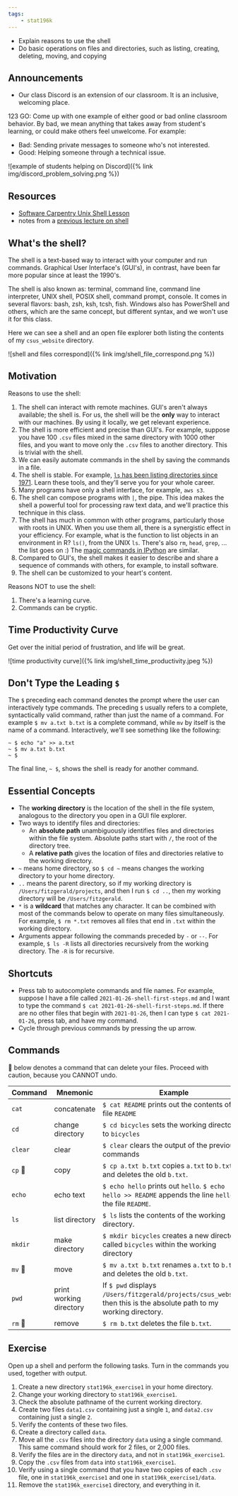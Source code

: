 ```yaml
---
tags:
    - stat196k
---
```


- Explain reasons to use the shell
- Do basic operations on files and directories, such as listing, creating, deleting, moving, and copying


## Announcements

- Our class Discord is an extension of our classroom.
    It is an inclusive, welcoming place.

123 GO: Come up with one example of either good or bad online classroom behavior.
By bad, we mean anything that takes away from student's learning, or could make others feel unwelcome.
For example:

- Bad: Sending private messages to someone who's not interested.
- Good: Helping someone through a technical issue.

![example of students helping on Discord]({% link img/discord_problem_solving.png %})


## Resources

- [Software Carpentry Unix Shell Lesson](https://swcarpentry.github.io/shell-novice/)
- notes from a [previous lecture on shell](https://github.com/clarkfitzg/sta141c-winter19/blob/master/lecture/01-31-bash1.md#shell)


## What's the shell?

The shell is a text-based way to interact with your computer and run commands.
Graphical User Interface's (GUI's), in contrast, have been far more popular since at least the 1990's.

The shell is also known as: terminal, command line, command line interpreter, UNIX shell, POSIX shell, command prompt, console.
It comes in several flavors: bash, zsh, ksh, tcsh, fish.
Windows also has PowerShell and others, which are the same concept, but different syntax, and we won't use it for this class.

Here we can see a shell and an open file explorer both listing the contents of my `csus_website` directory.

![shell and files correspond]({% link img/shell_file_correspond.png %})


## Motivation

Reasons to use the shell:

1. The shell can interact with remote machines.
    GUI's aren't always available; the shell is.
    For us, the shell will be the __only__ way to interact with our machines.
    By using it locally, we get relevant experience.
2. The shell is more efficient and precise than GUI's.
    For example, suppose you have 100 `.csv` files mixed in the same directory with 1000 other files, and you want to move only the `.csv` files to another directory.
    This is trivial with the shell.
3. We can easily automate commands in the shell by saving the commands in a file.
4. The shell is stable.
    For example, [`ls` has been listing directories since 1971](https://linuxgazette.net/issue48/fischer.html).
    Learn these tools, and they'll serve you for your whole career.
3. Many programs have only a shell interface, for example, `aws s3`.
4. The shell can compose programs with `|`, the pipe.
    This idea makes the shell a powerful tool for processing raw text data, and we'll practice this technique in this class.
5. The shell has much in common with other programs, particularly those with roots in UNIX.
    When you use them all, there is a synergistic effect in your efficiency.
    For example, what is the function to list objects in an environment in R?
    `ls()`, from the UNIX `ls`.
    There's also `rm`, `head`, `grep`, ... the list goes on :)
    The [magic commands in IPython](https://ipython.readthedocs.io/en/stable/interactive/magics.html) are similar.
6. Compared to GUI's, the shell makes it easier to describe and share a sequence of commands with others, for example, to install software.
7. The shell can be customized to your heart's content.

Reasons NOT to use the shell:

1. There's a learning curve.
2. Commands can be cryptic.


## Time Productivity Curve

Get over the initial period of frustration, and life will be great.

![time productivity curve]({% link img/shell_time_productivity.jpeg %})


## Don't Type the Leading `$`

The `$` preceding each command denotes the prompt where the user can interactively type commands.
The preceding `$` usually refers to a complete, syntactically valid command, rather than just the name of a command.
For example `$ mv a.txt b.txt` is a complete command, while `mv` by itself is the name of a command.
Interactively, we'll see something like the following:

```
~ $ echo "a" >> a.txt
~ $ mv a.txt b.txt
~ $
```

The final line, `~ $`, shows the shell is ready for another command.


## Essential Concepts

- The __working directory__ is the location of the shell in the file system, analogous to the directory you open in a GUI file explorer.
- Two ways to identify files and directories:
    - An __absolute path__ unambiguously identifies files and directories within the file system.
        Absolute paths start with `/`, the root of the directory tree.
    - A __relative path__ gives the location of files and directories relative to the working directory.
- `~` means home directory, so `$ cd ~` means changes the working directory to your home directory.
- `..` means the parent directory, so if my working directory is `/Users/fitzgerald/projects`, and then I run `$ cd ..`, then my working directory will be `/Users/fitzgerald`.
- `*` is a __wildcard__ that matches any character.
    It can be combined with most of the commands below to operate on many files simultaneously.
    For example, `$ rm *.txt` removes all files that end in `.txt` within the working directory.
- Arguments appear following the commands preceded by `-` or `--`.
    For example, `$ ls -R` lists all directories recursively from the working directory.
    The `-R` is for recursive.

## Shortcuts

- Press tab to autocomplete commands and file names.
    For example, suppose I have a file called `2021-01-26-shell-first-steps.md` and I want to type the command `$ cat 2021-01-26-shell-first-steps.md`.
    If there are no other files that begin with `2021-01-26`, then I can type `$ cat 2021-01-26`, press tab, and have my command.
- Cycle through previous commands by pressing the up arrow.


## Commands

🧨  below denotes a command that can delete your files.
Proceed with caution, because you CANNOT undo.

Command |   Mnemonic    |   Example
------- |   --------    |   -----------
`cat`   |   concatenate |   `$ cat README` prints out the contents of the file `README`
`cd`    |   change directory    |   `$ cd bicycles` sets the working directory to `bicycles`
`clear`    |   clear    |   `$ clear` clears the output of the previous commands
`cp`  🧨|   copy    |   `$ cp a.txt b.txt` copies `a.txt` to `b.txt`, and deletes the old `b.txt`.
`echo`  |   echo text    |   `$ echo hello` prints out `hello`. `$ echo hello >> README` appends the line `hello` to the file `README`.
`ls` |   list directory    |   `$ ls` lists the contents of the working directory.
`mkdir` |   make directory    |   `$ mkdir bicycles` creates a new directory called `bicycles` within the working directory
`mv` 🧨 |   move |   `$ mv a.txt b.txt` renames `a.txt` to `b.txt`, and deletes the old `b.txt`.
`pwd` |   print working directory    |   If `$ pwd` displays `/Users/fitzgerald/projects/csus_website`, then this is the absolute path to my working directory.
`rm` 🧨 |   remove |   `$ rm b.txt` deletes the file `b.txt`. 



## Exercise

Open up a shell and perform the following tasks.
Turn in the commands you used, together with output.

1. Create a new directory `stat196k_exercise1` in your home directory.
2. Change your working directory to `stat196k_exercise1`.
3. Check the absolute pathname of the current working directory.
4. Create two files `data1.csv` containing just a single `1`, and `data2.csv` containing just a single `2`.
5. Verify the contents of these two files.
5. Create a directory called `data`.
6. Move all the `.csv` files into the directory `data` using a single command.
    This same command should work for 2 files, or 2,000 files.
7. Verify the files are in the directory `data`, and not in `stat196k_exercise1`.
7. Copy the `.csv` files from `data` into `stat196k_exercise1`. 
7. Verify using a single command that you have two copies of each `.csv` file, one in `stat196k_exercise1` and one in `stat196k_exercise1/data`.
8. Remove the `stat196k_exercise1` directory, and everything in it.
